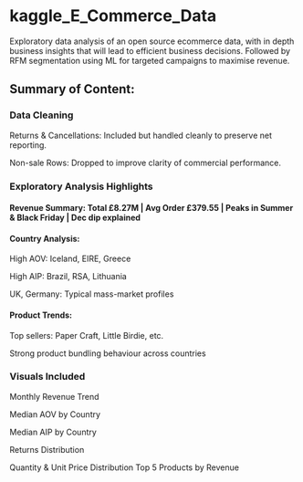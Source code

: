 # kaggle_E_Commerce_Data
Exploratory data analysis of an open source ecommerce data, with in depth business insights that will lead to efficient business decisions. Followed by RFM segmentation using ML for targeted campaigns to maximise revenue.

## Summary of Content:
### Data Cleaning

 Returns & Cancellations: Included but handled cleanly to preserve net reporting.
 
 Non-sale Rows: Dropped to improve clarity of commercial performance.

### Exploratory Analysis Highlights

#### Revenue Summary: Total £8.27M | Avg Order £379.55 | Peaks in Summer & Black Friday | Dec dip explained

#### Country Analysis:

 High AOV: Iceland, EIRE, Greece
 
 High AIP: Brazil, RSA, Lithuania
 
 UK, Germany: Typical mass-market profiles

#### Product Trends:

 Top sellers: Paper Craft, Little Birdie, etc.

 Strong product bundling behaviour across countries

### Visuals Included

 Monthly Revenue Trend
 
 Median AOV by Country
 
 Median AIP by Country
 
 Returns Distribution
 
 Quantity & Unit Price Distribution
 Top 5 Products by Revenue
